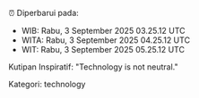 ⏰ Diperbarui pada:
- WIB: Rabu, 3 September 2025 03.25.12 UTC
- WITA: Rabu, 3 September 2025 04.25.12 UTC
- WIT: Rabu, 3 September 2025 05.25.12 UTC

Kutipan Inspiratif:
"Technology is not neutral."


Kategori: technology

